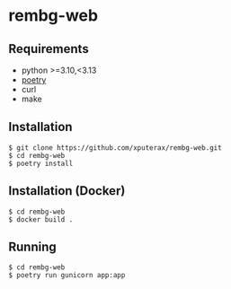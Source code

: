 # rembg-web

## Requirements

- python >=3.10,<3.13
- [poetry](https://python-poetry.org/)
- curl
- make

## Installation

```
$ git clone https://github.com/xputerax/rembg-web.git
$ cd rembg-web
$ poetry install
```

## Installation (Docker)

```
$ cd rembg-web
$ docker build .
```

## Running

```
$ cd rembg-web
$ poetry run gunicorn app:app
```

